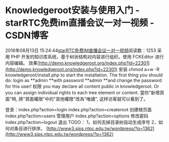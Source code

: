 # Knowledgeroot安装与使用入门 - starRTC免费im直播会议一对一视频 - CSDN博客
2016年08月13日 15:24:44[starRTC免费IM直播会议一对一视频](https://me.csdn.net/elesos)阅读数：1253
采用 PHP 开发的知识库系统，基于树状结构对内容进行组织。使用
 FCKEditor 进行内容编辑。
效果[http://demo.knowledgeroot.org/index.php?id=22301](http://demo.knowledgeroot.org/index.php?id=22301)
安装
chmod a+w -R
knowledgeroot/install.php to start the installation.
The first thing you should do: login as **admin **with
 password **admin **and change the password
 for this user!
权限
you may declare all content public in knowledgeroot. Or you can assign individual rights to each tree element
 or content.
當你"新增頁面"時, 將"頁面權限"中的"其他權限"改為"唯讀",
 这样访客就可以看到了。

登录：index.php?action=login
index.php?action=createroot 创建根页面
index.php?action=users 管理用户
index.php?action=options 修改密码
index.php?action=logout 退出
TODO：
1，如何去掉目录树自动生成序号
2，如何对条目进行排序。
[http://www3.sips.ntpc.edu.tw/wordpress/?p=1362](http://www3.sips.ntpc.edu.tw/wordpress/?p=1362)
